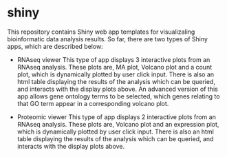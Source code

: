 # shiny

This repository contains Shiny web app templates for visualizaling bioinformatic
data analysis results. So far, there are two types of Shiny apps, which
are described below:

-   RNAseq viewer
    This type of app displays 3 interactive plots from an RNAseq analysis. These
    plots are, MA plot, Volcano plot and a count plot, which is dynamically
    plotted by user click input. There is also an html table displaying the
    results of the analysis which can be queried, and interacts with the display
    plots above. An advanced version of this app allows gene ontology terms to be
    selected, which genes relating to that GO term appear in a corresponding
    volcano plot.

-   Proteomic viewer
    This type of app displays 2 interactive plots from an RNAseq analysis. These
    plots are, Volcano plot and an expression plot, which is dynamically
    plotted by user click input. There is also an html table displaying the
    results of the analysis which can be queried, and interacts with the display
    plots above.
